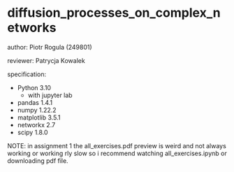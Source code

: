 # diffusion_processes_on_complex_networks

author: Piotr Rogula (249801)

reviewer: Patrycja Kowalek

specification:
* Python 3.10 
  * with jupyter lab
* pandas 1.4.1
* numpy 1.22.2
* matplotlib 3.5.1
* networkx 2.7
* scipy 1.8.0

NOTE:
in assignment 1 the all_exercises.pdf preview is weird and not always working or working rly slow so i recommend watching all_exercises.ipynb or downloading pdf file.
